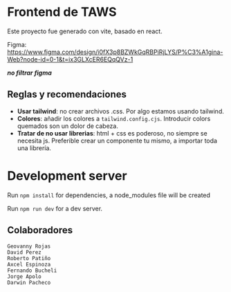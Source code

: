 # Frontend de TAWS

Este proyecto fue generado con vite, basado en react.

Figma: https://www.figma.com/design/i0fX3p8BZWkGqRBPiRjLYS/P%C3%A1gina-Web?node-id=0-1&t=ix3GLXcER6EQqQVz-1

_**no filtrar figma**_

## Reglas y recomendaciones

- **Usar tailwind**: no crear archivos .css. Por algo estamos usando tailwind.
- **Colores**: añadir los colores a `tailwind.config.cjs`. Introducir colors quemados son un dolor de cabeza.
- **Tratar de no usar librerias**: html + css es poderoso, no siempre se necesita js. Preferible crear un componente tu mismo, a importar toda una librería. 

# Development server

Run `npm install` for dependencies, a node_modules file will be created

Run `npm run dev` for a dev server.

## Colaboradores

```
Geovanny Rojas
David Perez
Roberto Patiño
Axcel Espinoza
Fernando Bucheli
Jorge Apolo
Darwin Pacheco
```
